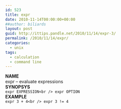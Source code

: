 ```yaml
---
id: 523
title: expr
date: 2010-11-14T00:00:00+00:00
##author: biliards
layout: post
guid: http://ittips.pandle.net/2010/11/14/expr-3/
permalink: /2010/11/14/expr/
categories:
  - unix
tags:
  - calculation
  - command line
---
```

**NAME**  
expr &#8211; evaluate expressions  
**SYNOPSYS**  
`expr EXPRESSION<br />
expr OPTION`  
**EXAMPLE**  
`expr 3 + 4<br />
expr 3 != 4`

